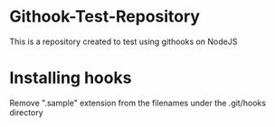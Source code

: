 # Githook-Test-Repository
This is a repository created to test using githooks on NodeJS 


# Installing hooks

  Remove ".sample" extension from the filenames under the .git/hooks directory

